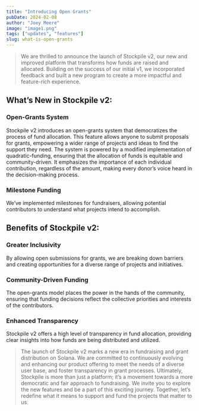 ```yaml
---
title: "Introducing Open Grants"
pubDate: 2024-02-08
author: "Joey Meere"
image: "image1.png"
tags: ["updates", "features"]
slug: what-is-open-grants
---
```


> We are thrilled to announce the launch of Stockpile v2, our new and improved platform that transforms    how funds are raised and allocated. Building on the success of our initial v1, we incorporated feedback and built a new program to create a more impactful and feature-rich experience.

## What’s New in Stockpile v2:

### Open-Grants System
Stockpile v2 introduces an open-grants system that democratizes the process of fund allocation. This feature allows anyone to submit proposals for grants, empowering a wider range of projects and ideas to find the support they need. The system is powered by a modified implementation of quadratic-funding, ensuring that the allocation of funds is equitable and community-driven. It emphasizes the importance of each individual contribution, regardless of the amount, making every donor’s voice heard in the decision-making process.

### Milestone Funding
We’ve implemented milestones for fundraisers, allowing potential contributors to understand what projects intend to accomplish.

## Benefits of Stockpile v2:

### Greater Inclusivity 
By allowing open submissions for grants, we are breaking down barriers and creating opportunities for a diverse range of projects and initiatives.

### Community-Driven Funding
The open-grants model places the power in the hands of the community, ensuring that funding decisions reflect the collective priorities and interests of the contributors.

### Enhanced Transparency
Stockpile v2 offers a high level of transparency in fund allocation, providing clear insights into how funds are being distributed and utilized.

> The launch of Stockpile v2 marks a new era in fundraising and grant distribution on Solana. We are committed to continuously evolving and enhancing our product offering to meet the needs of a diverse user base, and foster transparency in grant processes. Ultimately, Stockpile is more than just a platform; it’s a movement towards a more democratic and fair approach to fundraising. We invite you to explore the new features and be a part of this exciting journey. Together, let’s redefine what it means to support and fund the projects that matter to us.
